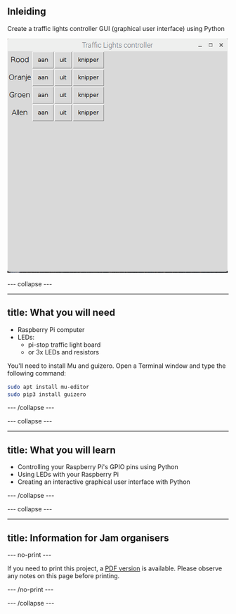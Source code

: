 ## Inleiding

Create a traffic lights controller GUI (graphical user interface) using Python

![](images/guizero-4.png)

\--- collapse \---

* * *

## title: What you will need

- Raspberry Pi computer
- LEDs: 
    - pi-stop traffic light board
    - or 3x LEDs and resistors

You'll need to install Mu and guizero. Open a Terminal window and type the following command:

```bash
sudo apt install mu-editor
sudo pip3 install guizero
```

\--- /collapse \---

\--- collapse \---

* * *

## title: What you will learn

- Controlling your Raspberry Pi's GPIO pins using Python
- Using LEDs with your Raspberry Pi
- Creating an interactive graphical user interface with Python

\--- /collapse \---

\--- collapse \---

* * *

## title: Information for Jam organisers

\--- no-print \---

If you need to print this project, a [PDF version](https://github.com/raspberrypilearning/jam-worksheets/raw/master/pdf/Traffic-Lights-GUI.pdf) is available. Please observe any notes on this page before printing.

\--- /no-print \---

\--- /collapse \---